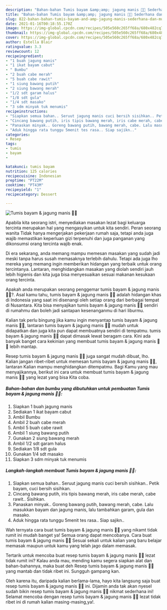```yaml
---
description: "Bahan-bahan Tumis bayam &amp;amp; jagung manis 🌱🌽 Sederhana dan Mudah Dibuat"
title: "Bahan-bahan Tumis bayam &amp;amp; jagung manis 🌱🌽 Sederhana dan Mudah Dibuat"
slug: 822-bahan-bahan-tumis-bayam-and-amp-jagung-manis-sederhana-dan-mudah-dibuat
date: 2021-01-16T00:18:55.170Z
image: https://img-global.cpcdn.com/recipes/505e560c265ff68a/680x482cq70/tumis-bayam-jagung-manis-🌱🌽-foto-resep-utama.jpg
thumbnail: https://img-global.cpcdn.com/recipes/505e560c265ff68a/680x482cq70/tumis-bayam-jagung-manis-🌱🌽-foto-resep-utama.jpg
cover: https://img-global.cpcdn.com/recipes/505e560c265ff68a/680x482cq70/tumis-bayam-jagung-manis-🌱🌽-foto-resep-utama.jpg
author: Estella Blair
ratingvalue: 3.3
reviewcount: 12
recipeingredient:
- "1 buah jagung manis"
- "1 ikat bayam cabut"
- " Bumbu"
- "2 buah cabe merah"
- "5 buah cabe rawit"
- "1 siung bawang putih"
- "2 siung bawang merah"
- "1/2 sdt garam halus"
- "1/8 sdt gula"
- "1/4 sdt masako"
- "3 sdm minyak tuk menumis"
recipeinstructions:
- "Siapkan semua bahan.. Seruut jagung manis cuci bersih sisihkan.. Petik bayam, cuci bersih sisihkan."
- "Cincang bawang putih, iris tipis bawang merah, iris cabe merah, cabe rawit.. Sisihkan."
- "Panaskan minyak.. Goreng bawang putih, bawang merah, cabe. Lalu masukkan bayam dan jagung manis, lalu tambahkan garam, gula dan masako."
- "Aduk hingga rata tunggu 5menit tes rasa.. Siap sajikn.."
categories:
- Resep
tags:
- tumis
- bayam
- 

katakunci: tumis bayam  
nutrition: 125 calories
recipecuisine: Indonesian
preptime: "PT22M"
cooktime: "PT43M"
recipeyield: "1"
recipecategory: Dessert

---
```



![Tumis bayam &amp; jagung manis 🌱🌽](https://img-global.cpcdn.com/recipes/505e560c265ff68a/680x482cq70/tumis-bayam-jagung-manis-🌱🌽-foto-resep-utama.jpg)

Apabila kita seorang istri, menyediakan masakan lezat bagi keluarga tercinta merupakan hal yang mengasyikan untuk kita sendiri. Peran seorang  wanita Tidak hanya mengerjakan pekerjaan rumah saja, tetapi anda juga wajib memastikan keperluan gizi terpenuhi dan juga panganan yang dikonsumsi orang tercinta wajib enak.

Di era  sekarang, anda memang mampu memesan masakan yang sudah jadi meski tanpa harus susah memasaknya terlebih dahulu. Tetapi ada juga lho mereka yang memang ingin memberikan hidangan yang terbaik untuk orang tercintanya. Lantaran, menghidangkan masakan yang diolah sendiri jauh lebih higienis dan kita juga bisa menyesuaikan sesuai makanan kesukaan orang tercinta. 



Apakah anda merupakan seorang penggemar tumis bayam &amp; jagung manis 🌱🌽?. Asal kamu tahu, tumis bayam &amp; jagung manis 🌱🌽 adalah hidangan khas di Indonesia yang saat ini disenangi oleh setiap orang dari berbagai tempat di Nusantara. Kita bisa menyajikan tumis bayam &amp; jagung manis 🌱🌽 sendiri di rumahmu dan boleh jadi santapan kesenanganmu di hari liburmu.

Kalian tak perlu bingung jika kamu ingin menyantap tumis bayam &amp; jagung manis 🌱🌽, lantaran tumis bayam &amp; jagung manis 🌱🌽 mudah untuk didapatkan dan juga kita pun dapat membuatnya sendiri di tempatmu. tumis bayam &amp; jagung manis 🌱🌽 dapat dimasak lewat beragam cara. Kini ada banyak banget cara kekinian yang membuat tumis bayam &amp; jagung manis 🌱🌽 lebih mantap.

Resep tumis bayam &amp; jagung manis 🌱🌽 juga sangat mudah dibuat, lho. Kalian jangan ribet-ribet untuk memesan tumis bayam &amp; jagung manis 🌱🌽, lantaran Kalian mampu menghidangkan ditempatmu. Bagi Kamu yang mau menyajikannya, berikut ini cara untuk membuat tumis bayam &amp; jagung manis 🌱🌽 yang lezat yang bisa Kita coba.

<!--inarticleads1-->

##### Bahan-bahan dan bumbu yang dibutuhkan untuk pembuatan Tumis bayam &amp; jagung manis 🌱🌽:

1. Siapkan 1 buah jagung manis
1. Sediakan 1 ikat bayam cabut
1. Ambil  Bumbu
1. Ambil 2 buah cabe merah
1. Ambil 5 buah cabe rawit
1. Ambil 1 siung bawang putih
1. Gunakan 2 siung bawang merah
1. Ambil 1/2 sdt garam halus
1. Sediakan 1/8 sdt gula
1. Gunakan 1/4 sdt masako
1. Siapkan 3 sdm minyak tuk menumis




<!--inarticleads2-->

##### Langkah-langkah membuat Tumis bayam &amp; jagung manis 🌱🌽:

1. Siapkan semua bahan.. Seruut jagung manis cuci bersih sisihkan.. Petik bayam, cuci bersih sisihkan.
1. Cincang bawang putih, iris tipis bawang merah, iris cabe merah, cabe rawit.. Sisihkan.
1. Panaskan minyak.. Goreng bawang putih, bawang merah, cabe. Lalu masukkan bayam dan jagung manis, lalu tambahkan garam, gula dan masako.
1. Aduk hingga rata tunggu 5menit tes rasa.. Siap sajikn..




Wah ternyata cara buat tumis bayam &amp; jagung manis 🌱🌽 yang nikamt tidak rumit ini mudah banget ya! Semua orang dapat mencobanya. Cara buat tumis bayam &amp; jagung manis 🌱🌽 Sesuai sekali untuk kalian yang baru belajar memasak maupun untuk kamu yang telah jago dalam memasak.

Tertarik untuk mencoba buat resep tumis bayam &amp; jagung manis 🌱🌽 lezat tidak rumit ini? Kalau anda mau, mending kamu segera siapkan alat dan bahan-bahannya, maka buat deh Resep tumis bayam &amp; jagung manis 🌱🌽 yang mantab dan tidak ribet ini. Sungguh gampang kan. 

Oleh karena itu, daripada kalian berlama-lama, hayo kita langsung saja buat resep tumis bayam &amp; jagung manis 🌱🌽 ini. Dijamin anda tak akan nyesel sudah bikin resep tumis bayam &amp; jagung manis 🌱🌽 nikmat sederhana ini! Selamat mencoba dengan resep tumis bayam &amp; jagung manis 🌱🌽 lezat tidak ribet ini di rumah kalian masing-masing,ya!.

